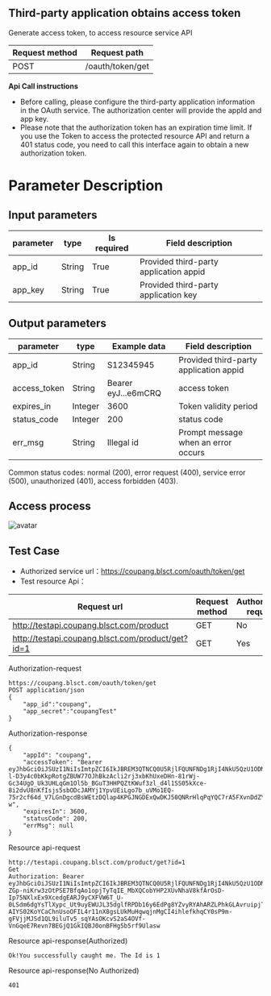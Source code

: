 ## Third-party application obtains access token
Generate access token, to access resource service API

Request method | Request path
---|---
POST | /oauth/token/get

**Api Call instructions**
* Before calling, please configure the third-party application information in the OAuth service. The authorization center will provide the appId and app key.
* Please note that the authorization token has an expiration time limit. If you use the Token to access the protected resource API and return a 401 status code, you need to call this interface again to obtain a new authorization token.

# Parameter Description
## Input parameters
parameter | type | Is required  | Field description  
---|---|---|---
app_id | String | True | Provided third-party application appid
app_key | String | True | Provided third-party application key

## Output parameters
parameter | type | Example data | Field description  | 
---|---|---|---
app_id | String | S12345945 | Provided third-party application appid | 
access_token | String | Bearer eyJ...e6mCRQ | access token
expires_in | Integer | 3600 | Token validity period
status_code | Integer | 200 | status code
err_msg | String | Illegal id |Prompt message when an error occurs 

Common status codes: normal (200), error request (400), service error (500), unauthorized (401), access forbidden (403).

## Access process
![avatar](https://eumengman.blsct.com/Oauth%E6%B5%81%E7%A8%8B.png)

## Test Case
* Authorized service url：https://coupang.blsct.com/oauth/token/get
* Test resource Api：
  
Request url | Request method | Authorization required |
---|---|---|
http://testapi.coupang.blsct.com/product | GET |No |
http://testapi.coupang.blsct.com/product/get?id=1 | GET | Yes |

Authorization-request
```
https://coupang.blsct.com/oauth/token/get
POST application/json
{
    "app_id":"coupang",
    "app_secret":"coupangTest"
}
```
Authorization-response
```
{
    "appId": "coupang",
    "accessToken": "Bearer eyJhbGciOiJSUzI1NiIsImtpZCI6IkJBREM3QTNCQ0U5RjlFQUNFNDg1RjI4NkU5QzU1ODM5OUJCMkM4MUNSUzI1NiIsInR5cCI6ImF0K2p3dCIsIng1dCI6InV0eDZPODZmbnF6a2hmS0c2Y1ZZT1p1eXlCdyJ9.eyJuYmYiOjE1OTc3MTUwNDQsImV4cCI6MTU5NzcxODY0NCwiaXNzIjoiaHR0cDovL2xvY2FsaG9zdDo1MDA2IiwiY2xpZW50X2lkIjoiY291cGFuZyIsImp0aSI6IjQwNTg1NzQ0RTQ5NTNCRDYxMkFCOTg4RTZBQTNGRTg5IiwiaWF0IjoxNTk3NzE1MDQ0LCJzY29wZSI6WyJiYWlsdW5BcGkiXX0.PoMdVpRpNdVo4Ug7ogiexyPMJZ3bsV3jyZtSEdJUXg8OTRaW3Ly_HKg_7DqqyzAhnOT7FZ6XSRG0HBKii16PjTxub62jJWZlvcEo2GdZtSoU74rJ3-l-D3y4c0bKkpRotgZBUW77OJhBkzAcli2rj3xbKhUxeDHn-81rWj-Gc34UgO_Uk3UHLqGm1Ol5b_BGuT3HHPQZtKWuf3zl_d4l1SS05kXce-8i2dvU8nKfIsjs5sbODcJAMYj1YpvUEiLgo7b_uVMo1EQ-75r2cf64d_V7LGnDgcdBsWEtzDQlap4KPGJNGDExQwDKJ50QNRrHlqPqYQC7rA5FXvnDdZYz-w",
    "expiresIn": 3600,
    "statusCode": 200,
    "errMsg": null
}
```
Resource api-request
```
http://testapi.coupang.blsct.com/product/get?id=1
Get 
Authorization: Bearer eyJhbGciOiJSUzI1NiIsImtpZCI6IkJBREM3QTNCQ0U5RjlFQUNFNDg1RjI4NkU5QzU1ODM5OUJCMkM4MUNSUzI1NiIsInR5cCI6ImF0K2p3dCIsIng1dCI6InV0eDZPODZmbnF6a2hmS0c2Y1ZZT1p1eXlCdyJ9.eyJuYmYiOjE1OTc3MTQ0NTAsImV4cCI6MTU5NzcxODA1MCwiaXNzIjoiaHR0cDovL2xvY2FsaG9zdDo1MDA2IiwiY2xpZW50X2lkIjoidGVzdENsaWVudCIsImp0aSI6IjYyNDMwRDM4QjFGMzI4NEI4Q0NGODFCRDdEMUVCNkI0IiwiaWF0IjoxNTk3NzE0NDUwLCJzY29wZSI6WyJiYWlsdW5BcGkiXX0.YlhbfO7bTcSiO2kJ5aBOURZn4DWxN-ZGp-niKrw3zOtPSE7BfqAo1opjTyTqIE_MbXQCobYHP2XUvNhaV8kfArOsD-Ip75NXlxEx9XcedgEARJ9yCXFVW6T_U-0LSdm6dgYsTlXypc_Ut9uyEWUJL35dglfRPDb16y6EdPg8YZvyRYAhARZLPhkGLAvruipjT74fnuO-AIYS02KoYCaChnUsoOFIL4r11nX8gsLUkMuHqwqjnMgCI4ihlefkhqCY0sP9m-gFVjjMJSd1QL9iluTv5_sqYAsOKcvS2aS4OVf-VnGqeE7Revn7BEGjQ1GkIQBJ0onBFHg5b5rf9Ulasw
```
Resource api-response(Authorized)
```
Ok!You successfully caught me. The Id is 1
```
Resource api-response(No Authorized)
```
401
```